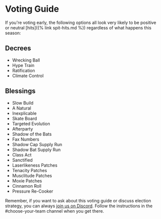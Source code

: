 # Voting Guide

If you're voting early, the following options all look very likely to be positive or neutral [hits]({% link spit-hits.md %}) regardless of what happens this season:

## Decrees

* Wrecking Ball
* Hype Train
* Ratification
* Climate Control

## Blessings

* Slow Build
* A Natural
* Inexplicable
* Skate Board
* Targeted Evolution
* Afterparty
* Shadow of the Bats
* Fax Numbers
* Shadow Cap Supply Run
* Shadow Bat Supply Run
* Class Act
* Sanctified
* Laserlikeness Patches
* Tenacity Patches
* Musclitude Patches
* Moxie Patches
* Cinnamon Roll
* Pressure Re-Cooker

Remember, if you want to ask about this voting guide or discuss election strategy, you can always [join us on Discord](https://discord.gg/3uFgJhu). Follow the instructions in the #choose-your-team channel when you get there.
